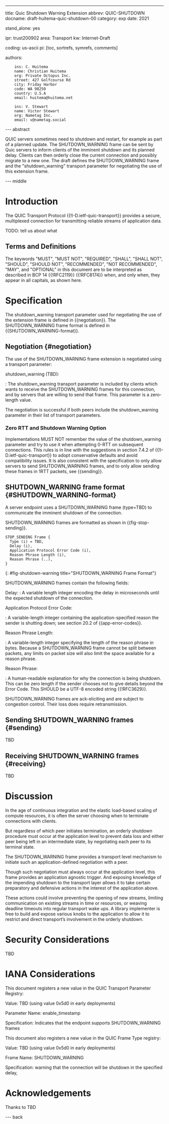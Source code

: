 ---
title: Quic Shutdown Warning Extension
abbrev: QUIC-SHUTDOWN
docname: draft-huitema-quic-shutdown-00
category: exp
date: 2021

stand_alone: yes

ipr: trust200902
area: Transport
kw: Internet-Draft

coding: us-ascii
pi: [toc, sortrefs, symrefs, comments]

authors:
      
      
        ins: C. Huitema
        name: Christian Huitema
        org: Private Octopus Inc.
        street: 427 Golfcourse Rd
        city: Friday Harbor
        code: WA 98250
        country: U.S.A
        email: huitema@huitema.net
        
        ins: V. Stewart
        name: Victor Stewart
        org: Nametag Inc.
        email: v@nametag.social

--- abstract

QUIC servers sometimes need to shutdown and restart, for example as part of a
planned update. The SHUTDOWN_WARNING frame can be sent by Quic servers to
inform clients of the imminent shutdown and its planned delay.
Clients can then orderly close the current connection and possibly migrate
to a new one. The draft defines the SHUTDOWN_WARNING frame and the "shutdown_warning"
transport parameter for negotiating the use of this extension frame.

--- middle

# Introduction

The QUIC Transport Protocol {{!I-D.ietf-quic-transport}} provides a
secure, multiplexed connection for transmitting reliable streams of
application data. 

TODO: tell us about what

## Terms and Definitions

The keywords "MUST", "MUST NOT", "REQUIRED", "SHALL", "SHALL NOT", "SHOULD",
"SHOULD NOT", "RECOMMENDED", "NOT RECOMMENDED", "MAY", and "OPTIONAL" in this
document are to be interpreted as described in BCP 14 {{!RFC2119}} {{!RFC8174}}
when, and only when, they appear in all capitals, as shown here.

# Specification

The shutdown_warning transport parameter used for negotiating the use
of the extension frame
is defined in {{negotiation}}. The SHUTDOWN_WARNING frame format is defined
in {{SHUTDOWN_WARNING-format}}.

## Negotiation {#negotiation}

The use of the SHUTDOWN_WARNING frame extension is negotiated using a transport
parameter:

shutdown_warning (TBD):

: The shutdown_warning transport parameter is included by clients which
  wants to receive the SHUTDOWN_WARNING frames for this connection, and
  by servers that are willing to send that frame. This parameter is a
  zero-length value.

The negotiation is successful if both peers include the shutdown_warning
parameter in their list of transport parameters.

### Zero RTT and Shutdown Warning Option

Implementations MUST NOT remember the value of the shutdown_warning 
parameter and try to use it when attempting 0-RTT on subsequent connections.
This rules is in line with the suggestions in section 7.4.2 of {{!I-D.ietf-quic-transport}}
to adopt conservative defaults and avoid compatibility issues. It is also
consistent with the specification to only allow servers to send SHUTDOWN_WARNING frames,
and to only allow sending these frames in 1RTT packets, see {{sending}}.

## SHUTDOWN_WARNING frame format {#SHUTDOWN_WARNING-format}

A server endpoint uses a SHUTDOWN_WARNING frame (type=TBD) to communicate
the imminent shutdown of the connection.

SHUTDOWN_WARNING frames are formatted as shown in {{fig-stop-sending}}.

~~~
STOP_SENDING Frame {
  Type (i) = TBD,
  Delay (i),
  Application Protocol Error Code (i),
  Reason Phrase Length (i),
  Reason Phrase (..),
}
~~~
{: #fig-shutdown-warning title="SHUTDOWN_WARNING Frame Format"}

SHUTDOWN_WARNING frames contain the following fields:

Delay:
: A variable length integer encoding the delay in microseconds until the
  expected shutdown of the connection.

Application Protocol Error Code:

: A variable-length integer containing the application-specified reason the
  sender is shutting down; see section 20.2 of {{app-error-codes}}.

Reason Phrase Length:

: A variable-length integer specifying the length of the reason phrase in bytes.
  Because a SHUTDOWN_WARNING frame cannot be split between packets, any limits
  on packet size will also limit the space available for a reason phrase.

Reason Phrase:

: A human-readable explanation for why the connection is being shutdown. This can be
  zero length if the sender chooses not to give details beyond the Error Code.
  This SHOULD be a UTF-8 encoded string {{!RFC3629}}.


SHUTDOWN_WARNING frames are ack-eliciting and are subject to congestion control. Their loss does
require retransmission.

## Sending SHUTDOWN_WARNING frames {#sending}

TBD

## Receiving SHUTDOWN_WARNING frames {#receiving}

TBD

# Discussion

In the age of continuous integration and the elastic load-based scaling of compute resources, it is often the server choosing when to terminate connections with clients.

But regardless of which peer initiates termination, an orderly shutdown procedure must occur at the application level to prevent data loss and either peer being left in an intermediate state, by negotiating each peer to its terminal state.

The SHUTDOWN_WARNING frame provides a transport level mechanism to initiate such an application-defined negotiation with a peer. 

Though such negotiation must always occur at the application level, this frame provides an application agnostic trigger. And exposing knowledge of the impending shutdown to the transport layer allows it to take certain preparatory and defensive actions in the interest of the application above.

These actions could involve preventing the opening of new streams, limiting communication on existing streams in time or resources, or weaving deadline timeouts into regular transport wake ups. A library implementer is free to build and expose various knobs to the application to allow it to restrict and direct transport’s involvement in the orderly shutdown.

# Security Considerations

TBD

# IANA Considerations

This document registers a new value in the QUIC Transport Parameter
Registry:

   Value:  TBD (using value 0x5d0 in early deployments)

   Parameter Name:  enable_timestamp

   Specification:  Indicates that the endpoint supports SHUTDOWN_WARNING frames 

This document also registers a new value in the QUIC Frame Type registry:

   Value:  TBD (using value 0x5d0 in early deployments)

   Frame Name:  SHUTDOWN_WARNING 

   Specification:  warning that the connection will be shutdown in the specified delay,

# Acknowledgements

Thanks to TBD





   




--- back










